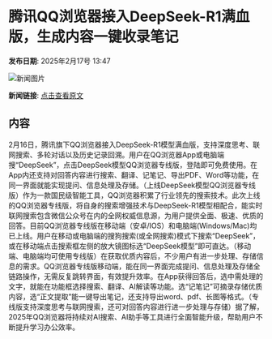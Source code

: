 # 腾讯QQ浏览器接入DeepSeek-R1满血版，生成内容一键收录笔记

**发布日期**: 2025年2月17号 13:47

![新闻图片](https://upload.chinaz.com/2025/0217/6387539682870476111850030.png)

**新闻链接**: [点击查看原文](https://www.aibase.com/zh/news/15422)

## 内容

2月16日，腾讯旗下QQ浏览器接入DeepSeek-R1模型满血版，支持深度思考、联网搜索、多轮对话以及历史记录回溯。用户在QQ浏览器App或电脑端搜“DeepSeek”，点击DeepSeek模型QQ浏览器专线版，登陆即可免费使用。在App内还支持对回答内容进行搜索、翻译、记笔记、导出PDF、Word等功能，在同一界面就能实现提问、信息处理及存储。（上线DeepSeek模型QQ浏览器专线版）作为一款国民级智能工具，QQ浏览器积累了行业领先的搜索技术。此次上线的QQ浏览器专线版，将自身的搜索增强技术与DeepSeek-R1模型相配合，能实时联网搜索包含微信公众号在内的全网权威信息源，为用户提供全面、极速、优质的回答。目前QQ浏览器专线版在移动端（安卓/IOS）和电脑端(Windows/Mac)均已上线。用户在移动或电脑端的搜狗搜索(或全网搜索)模式下搜索“DeepSeek”，或在移动端点击搜索框左侧的放大镜图标选“DeepSeek模型”即可直达。（移动端、电脑端均可使用专线版）在获取优质内容后，不少用户有进一步处理、存储信息的需求。QQ浏览器专线版移动端，能在同一界面完成提问、信息处理及存储全链路操作，无需反复跳转界面，有效提升效率。在App获得回答后，选中需处理的文字，就能在功能框选择搜索、翻译、AI解读等功能。选“记笔记”可摘录存储优质内容，选“正文提取”能一键导出笔记，还支持导出word、pdf、长图等格式。（专线版支持深度思考与联网搜索，还可对回答内容进行进一步处理与存储）据了解，2025年QQ浏览器将持续对AI搜索、AI助手等工具进行全面智能升级，帮助用户不断提升学习办公效率。
